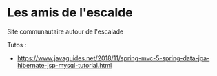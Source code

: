 # Les amis de l'escalde
Site communautaire autour de l'escalade

Tutos :
- https://www.javaguides.net/2018/11/spring-mvc-5-spring-data-jpa-hibernate-jsp-mysql-tutorial.html